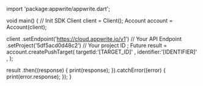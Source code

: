 import 'package:appwrite/appwrite.dart';

void main() { // Init SDK
  Client client = Client();
  Account account = Account(client);

  client
    .setEndpoint('https://cloud.appwrite.io/v1') // Your API Endpoint
    .setProject('5df5acd0d48c2') // Your project ID
  ;
  Future result = account.createPushTarget(
    targetId:'[TARGET_ID]' ,
    identifier:'[IDENTIFIER]' ,
  );

  result
    .then((response) {
      print(response);
    }).catchError((error) {
      print(error.response);
  });
}
